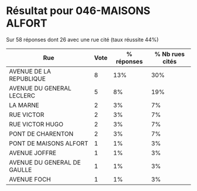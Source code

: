 # Résultat pour 046-MAISONS ALFORT

Sur 58 réponses dont 26 avec une rue cité (taux réussite 44%)

| Rue | Vote | % réponses | % Nb rues cités|
|-----|------|------------|----------------|
| AVENUE DE LA REPUBLIQUE | 8 | 13% | 30%|
| AVENUE DU GENERAL LECLERC | 5 | 8% | 19%|
| LA MARNE | 2 | 3% | 7%|
| RUE VICTOR | 2 | 3% | 7%|
| RUE VICTOR HUGO | 2 | 3% | 7%|
| PONT DE CHARENTON | 2 | 3% | 7%|
| PONT DE MAISONS ALFORT | 1 | 1% | 3%|
| AVENUE JOFFRE | 1 | 1% | 3%|
| AVENUE DU GENERAL DE GAULLE | 1 | 1% | 3%|
| AVENUE FOCH | 1 | 1% | 3%|
